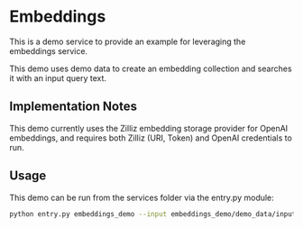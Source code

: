 # Embeddings

This is a demo service to provide an example for leveraging the embeddings service.

This demo uses demo data to create an embedding collection and searches it with an input query text.

## Implementation Notes

This demo currently uses the Zilliz embedding storage provider for OpenAI embeddings, and requires both Zilliz (URI, Token) and OpenAI credentials to run.

## Usage

This demo can be run from the services folder via the entry.py module:

```bash
python entry.py embeddings_demo --input embeddings_demo/demo_data/input_data.json --output tmp/output.json
```
